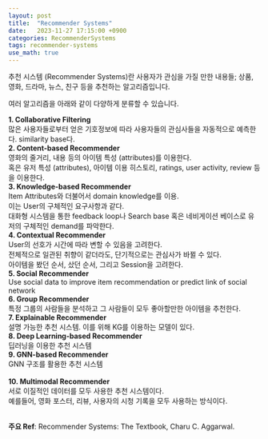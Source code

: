 ```yaml
---
layout: post
title:  "Recommender Systems"
date:   2023-11-27 17:15:00 +0900
categories: RecommenderSystems
tags: recommender-systems
use_math: true
---
```


추천 시스템 (Recommender Systems)란 사용자가 관심을 가질 만한 내용들; 상품, 영화, 드라마, 뉴스, 친구 등을 추천하는 알고리즘입니다.

여러 알고리즘을 아래와 같이 다양하게 분류할 수 있습니다.  

<b> 1. Collaborative Filtering </b>  
많은 사용자들로부터 얻은 기호정보에 따라 사용자들의 관심사들을 자동적으로 예측한다. similarity base다.  
<b> 2. Content-based Recommender </b>   
영화의 줄거리, 내용 등의 아이템 특성 (attributes)를 이용한다. <br>
혹은 유저 특성 (attributes), 아이템 이용 히스토리, ratings, user activity, review 등을 이용한다.  
<b> 3. Knowledge-based Recommender</b>    
Item Attributes와 더불어서 domain knowledge를 이용. <br>
이는 User의 구체적인 요구사항과 같다.
<br>
대화형 시스템을 통한 feedback loop나 Search base 혹은 네비게이션 베이스로 유저의 구체적인 demand를 파악한다.  
<b> 4. Contextual Recommender </b>   
User의 선호가 시간에 따라 변할 수 있음을 고려한다. <br>
전체적으로 일관된 취향이 같더라도, 단기적으로는 관심사가 바뀔 수 있다. <br>
아이템을 봤던 순서, 샀던 순서, 그리고 Session을 고려한다.  
<b> 5. Social Recommender</b>    
Use social data to improve item recommendation or predict link of social network  
<b> 6. Group Recommender</b>    
특정 그룹의 사람들을 분석하고 그 사람들이 모두 좋아할만한 아이템을 추천한다.  
<b> 7. Explainable Recommender</b>  
설명 가능한 추천 시스템. 이를 위해 KG를 이용하는 모델이 있다. <br>
<b> 8. Deep Learning-based Recommender</b>  
딥러닝을 이용한 추천 시스템 <br>
<b> 9. GNN-based Recommender</b>  
GNN 구조를 활용한 추천 시스템 <br>  
<b> 10. Multimodal Recommender </b>   
서로 이질적인 데이터를 모두 사용한 추천 시스템이다. <br>
예를들어, 영화 포스터, 리뷰, 사용자의 시청 기록을 모두 사용하는 방식이다.  
<br>
  
<b>주요 Ref</b>: Recommender Systems: The Textbook, Charu C. Aggarwal.  
  

 